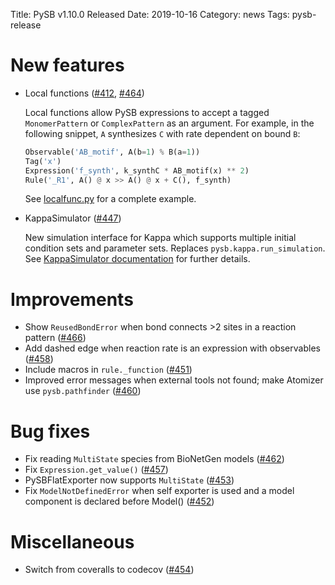 Title: PySB v1.10.0 Released
Date: 2019-10-16
Category: news
Tags: pysb-release

# New features

* Local functions ([#412](https://github.com/pysb/pysb/pull/412), [#464](https://github.com/pysb/pysb/pull/464)) 

  Local functions allow PySB expressions to accept a tagged `MonomerPattern` or `ComplexPattern` as an argument. For example, in the following snippet, `A` synthesizes `C` with rate dependent on bound `B`:

  ```python
  Observable('AB_motif', A(b=1) % B(a=1))
  Tag('x')
  Expression('f_synth', k_synthC * AB_motif(x) ** 2)
  Rule('_R1', A() @ x >> A() @ x + C(), f_synth)
  ```

  See [localfunc.py](https://github.com/pysb/pysb/blob/master/pysb/examples/localfunc.py) for a complete example.

* KappaSimulator ([#447](https://github.com/pysb/pysb/pull/447))

  New simulation interface for Kappa which supports multiple initial condition sets and parameter sets. Replaces `pysb.kappa.run_simulation`. See [KappaSimulator documentation](http://docs.pysb.org/en/stable/modules/simulator.html#pysb.simulator.KappaSimulator) for further details.

# Improvements

* Show `ReusedBondError` when bond connects >2 sites in a reaction pattern ([#466](https://github.com/pysb/pysb/pull/466))
* Add dashed edge when reaction rate is an expression with observables ([#458](https://github.com/pysb/pysb/pull/458))
* Include macros in `rule._function` ([#451](https://github.com/pysb/pysb/pull/451))
* Improved error messages when external tools not found; make Atomizer use `pysb.pathfinder` ([#460](https://github.com/pysb/pysb/pull/460))

# Bug fixes

* Fix reading `MultiState` species from BioNetGen models ([#462](https://github.com/pysb/pysb/pull/462))
* Fix `Expression.get_value()` ([#457](https://github.com/pysb/pysb/pull/457))
* PySBFlatExporter now supports `MultiState` ([#453](https://github.com/pysb/pysb/pull/453))
* Fix `ModelNotDefinedError` when self exporter is used and a model
component is declared before Model() ([#452](https://github.com/pysb/pysb/pull/452))

# Miscellaneous

* Switch from coveralls to codecov ([#454](https://github.com/pysb/pysb/pull/454)) 

